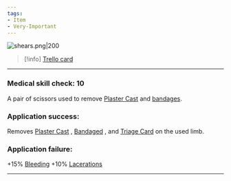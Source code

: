 ```yaml
---
tags:
- Item
- Very-Important
---
```


![shears.png\|200](/Items/Trauma%20Shears%20-%20Attachments/6718845db30472d958dd7cfa.png)

> [!info] [Trello card](https://trello.com/c/HZDWVfgd/116-trauma-shears)

---

### Medical skill check: 10

A pair of scissors used to remove [Plaster Cast](../Extremities/Plaster%20Cast.md) and [bandages]([Bandaged](../Any%20bodypart/Bandaged.md) "‌").

### Application success:

Removes [Plaster Cast](../Extremities/Plaster%20Cast.md) , [Bandaged](../Any%20bodypart/Bandaged.md) , and [Triage Card](../Surgery%20Plus%20Expansion/Triage%20Card.md) on the used limb.

### Application failure:

\+15% [Bleeding](../Any%20bodypart/Bleeding.md)
\+10% [Lacerations]([Wounds](../Any%20bodypart/archived/Wounds.md) "‌")

---

